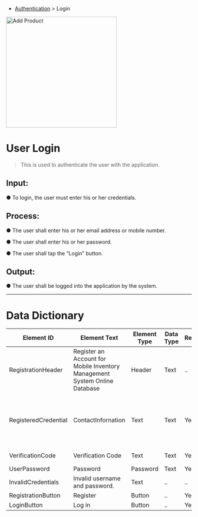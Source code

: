 - [Authentication](../MAIN_MD/2_SQUAREMIND_Authentication.md) > Login

<img src="https://github.com/HarleyGotardo/square-mind/assets/111520613/239eccf2-1514-4027-805e-302c1465f9a1" alt="Add Product" width="300"/>

# User Login
> This is used to authenticate the user with the application.

## Input:
  ● To login, the user must enter his or her credentials.

## Process:
  ● The user shall enter his or her email address or mobile number.
  
  ● The user shall enter his or her password.
  
  ● The user shall tap the “Login” button.

## Output:
  ● The user shall be logged into the application by the system.

______
>
# Data Dictionary
| Element ID | Element Text| Element Type | Data Type | Required? | Rules |
|------------|------------|------------|------------|------------|------------|
| RegistrationHeader | Register an Account for Mobile Inventory Management System Online Database | Header | Text |..|..|
| RegisteredCredential | ContactInfornation | Text | Text | Yes | Must be a legitimate mobile number or email address|
| VerificationCode | Verification Code | Text | Text | Yes | Must be 6 digits |
| UserPassword | Password | Password | Text | Yes | Hidden |
| InvalidCredentials | Invalid username and password. | Text |..|..| Hidden |
| RegistrationButton | Register | Button |..| Yes |..|
| LoginButton | Log in | Button |..| Yes |..|
